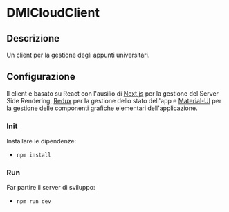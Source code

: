# DMICloudClient

## Descrizione
Un client per la gestione degli appunti universitari.

## Configurazione
Il client è basato su React con l'ausilio di [Next.js](https://nextjs.org/) per la gestione del Server Side Rendering, [Redux](https://redux.js.org/) per la gestione dello stato dell'app e [Material-UI](https://material-ui.com/) per la gestione delle componenti grafiche elementari dell'applicazione. 

### Init
Installare le dipendenze:
* `npm install`
 
### Run
Far partire il server di sviluppo:
* `npm run dev`

